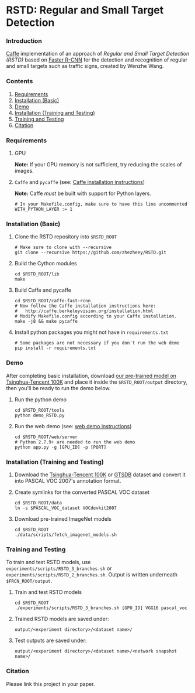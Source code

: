 # RSTD: Regular and Small Target Detection

### Introduction

[Caffe](http://caffe.berkeleyvision.org/) implementation of an approach of *Regular and Small Target Detection (RSTD)* based on [Faster R-CNN](https://github.com/rbgirshick/py-faster-rcnn) for the detection and recognition of regular and small targets such as traffic signs, created by Wenzhe Wang.

### Contents
1. [Requirements](#requirements)
2. [Installation (Basic)](#installation-basic)
3. [Demo](#demo)
4. [Installation (Training and Testing)](#installation-training-and-testing)
5. [Training and Testing](#training-and-testing)
6. [Citation](#citation)

### Requirements

1. GPU

	**Note:** If your GPU memory is not sufficient, try reducing the scales of images.

2. `Caffe` and `pycaffe` (see: [Caffe installation instructions](http://caffe.berkeleyvision.org/installation.html))

	**Note:** Caffe *must* be built with support for Python layers.
	```make
	# In your Makefile.config, make sure to have this line uncommented
	WITH_PYTHON_LAYER := 1
	```

### Installation (Basic)

1. Clone the RSTD repository into `$RSTD_ROOT`
	```Shell
	# Make sure to clone with --recursive
	git clone --recursive https://github.com/zhezheey/RSTD.git
	```

2. Build the Cython modules
	```Shell
	cd $RSTD_ROOT/lib
	make
	```

3. Build Caffe and pycaffe
	```Shell
	cd $RSTD_ROOT/caffe-fast-rcnn
	# Now follow the Caffe installation instructions here:
	#   http://caffe.berkeleyvision.org/installation.html
	# Modify Makefile.config according to your Caffe installation.
	make -j8 && make pycaffe
	```

4. Install python packages you might not have in `requirements.txt`
	```Shell
	# Some packages are not necessary if you don't run the web demo
	pip install -r requirements.txt
	```

### Demo

After completing basic installation, download [our pre-trained model on Tsinghua-Tencent 100K](https://drive.google.com/open?id=1ZIINGsHyV9m7KjjifgA1CpVXkN_JboAy) and place it inside the `$RSTD_ROOT/output` directory, then you'll be ready to run the demo below.

1. Run the python demo
	```Shell
	cd $RSTD_ROOT/tools
	python demo_RSTD.py
	```

2. Run the web demo (see: [web demo instructions](web/README.md))
	```Shell
	cd $RSTD_ROOT/web/server
	# Python 2.7.9+ are needed to run the web demo
	python app.py -g [GPU_ID] -p [PORT]
	```

### Installation (Training and Testing)

1. Download the [Tsinghua-Tencent 100K](http://cg.cs.tsinghua.edu.cn/traffic-sign/) or [GTSDB](http://benchmark.ini.rub.de/?section=gtsdb&subsection=dataset) dataset and convert it into PASCAL VOC 2007's annotation format.

2. Create symlinks for the converted PASCAL VOC dataset
	```Shell
	cd $RSTD_ROOT/data
	ln -s $PASCAL_VOC_dataset VOCdevkit2007
	```

3. Download pre-trained ImageNet models
	```Shell
	cd $RSTD_ROOT
	./data/scripts/fetch_imagenet_models.sh
	```

### Training and Testing

To train and test RSTD models, use `experiments/scripts/RSTD_3_branches.sh` or  `experiments/scripts/RSTD_2_branches.sh`. Output is written underneath `$FRCN_ROOT/output`.

1. Train and test RSTD models
	```Shell
	cd $RSTD_ROOT
	./experiments/scripts/RSTD_3_branches.sh [GPU_ID] VGG16 pascal_voc
	```

2. Trained RSTD models are saved under:
	```
	output/<experiment directory>/<dataset name>/
	```

3. Test outputs are saved under:
	```
	output/<experiment directory>/<dataset name>/<network snapshot name>/
	```

### Citation

Please link this project in your paper.
